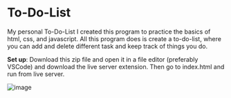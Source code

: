 # To-Do-List
 My personal To-Do-List
I created this program to practice the basics of html, css, and javascript. All this program does is create a to-do-list, where you can add and delete different task and keep track of things you do.

**Set up**: Download this zip file and open it in a file editor (preferably VSCode) and download the live server extension. Then go to index.html and run from live server.

![image](https://user-images.githubusercontent.com/86733538/173469346-30260eb2-e652-4982-a67c-596f1800a2de.png)
